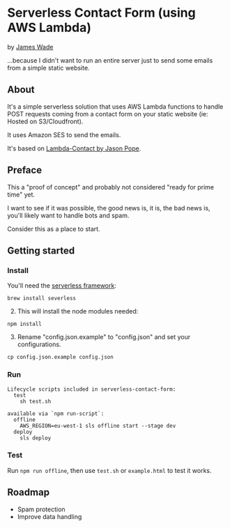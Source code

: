 # Serverless Contact Form (using AWS Lambda)

by [James Wade](https://twitter.com/jpswade)

...because I didn't want to run an entire server just to send some emails from a simple static website.

## About

It's a simple serverless solution that uses AWS Lambda functions to handle POST requests coming from a contact form on your static website (ie: Hosted on S3/Cloudfront).

It uses Amazon SES to send the emails.

It's based on [Lambda-Contact by Jason Pope](https://github.com/cowholio4/lambda-contact-form).

## Preface

This a "proof of concept" and probably not considered "ready for prime time" yet.

I want to see if it was possible, the good news is, it is, the bad news is, you'll likely want to handle bots and spam.

Consider this as a place to start.

## Getting started

### Install

You'll need the [serverless framework](https://serverless.com/):

`brew install severless`

2. This will install the node modules needed:

`npm install`

3. Rename "config.json.example" to "config.json" and set your configurations.

`cp config.json.example config.json`

### Run

```
Lifecycle scripts included in serverless-contact-form:
  test
    sh test.sh

available via `npm run-script`:
  offline
    AWS_REGION=eu-west-1 sls offline start --stage dev
  deploy
    sls deploy
```

### Test

Run `npm run offline`, then use `test.sh` or `example.html` to test it works.

## Roadmap

- Spam protection
- Improve data handling
